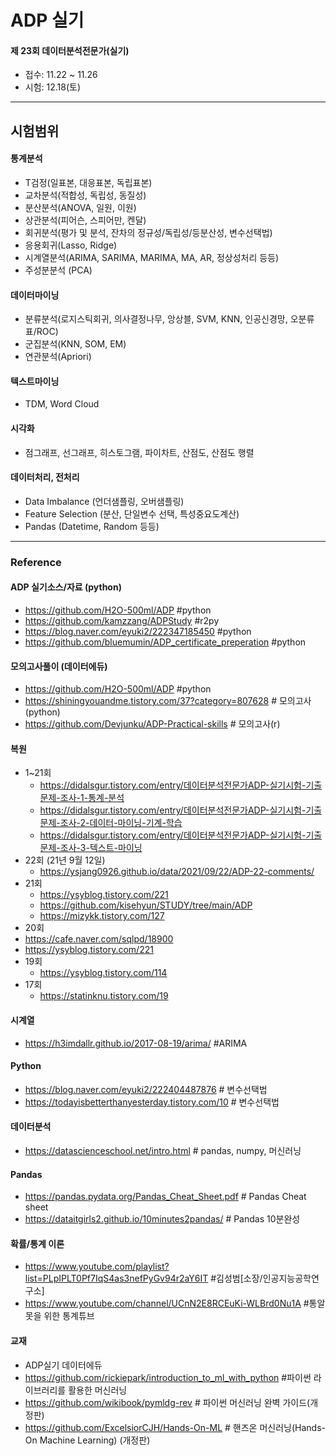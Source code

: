 # ADP 실기
#### 제 23회 데이터분석전문가(실기)
- 접수: 11.22 ~ 11.26
- 시험: 12.18(토)
***
## 시험범위
#### 통계분석
- T검정(일표본, 대응표본, 독립표본)
- 교차분석(적합성, 독립성, 동질성)
- 분산분석(ANOVA, 일원, 이원) 
- 상관분석(피어슨, 스피어만, 켄달)  
- 회귀분석(평가 및 분석, 잔차의 정규성/독립성/등분산성, 변수선택법)
- 응용회귀(Lasso, Ridge)
- 시계열분석(ARIMA, SARIMA, MARIMA, MA, AR, 정상성처리 등등)
- 주성분분석 (PCA)
#### 데이터마이닝
- 분류분석(로지스틱회귀, 의사결정나무, 앙상블, SVM, KNN, 인공신경망, 오분류표/ROC)
- 군집분석(KNN, SOM, EM)
- 연관분석(Apriori)
#### 텍스트마이닝
- TDM, Word Cloud
#### 시각화
- 점그래프, 선그래프, 히스토그램, 파이차트, 산점도, 산점도 행렬
#### 데이터처리, 전처리
- Data Imbalance (언더샘플링, 오버샘플링)
- Feature Selection (분산, 단일변수 선택, 특성중요도계산)
- Pandas (Datetime, Random 등등)
 
***
### Reference
#### ADP 실기소스/자료 (python)
- https://github.com/H2O-500ml/ADP #python
- https://github.com/kamzzang/ADPStudy  #r2py
- https://blog.naver.com/eyuki2/222347185450 #python
- https://github.com/bluemumin/ADP_certificate_preperation #python

#### 모의고사풀이 (데이터에듀)
- https://github.com/H2O-500ml/ADP #python
- https://shiningyouandme.tistory.com/37?category=807628 # 모의고사(python)
- https://github.com/Devjunku/ADP-Practical-skills # 모의고사(r)

#### 복원
- 1~21회
  - https://didalsgur.tistory.com/entry/데이터분석전문가ADP-실기시험-기출문제-조사-1-통계-분석
  - https://didalsgur.tistory.com/entry/데이터분석전문가ADP-실기시험-기출문제-조사-2-데이터-마이닝-기계-학습
  - https://didalsgur.tistory.com/entry/데이터분석전문가ADP-실기시험-기출문제-조사-3-텍스트-마이닝
- 22회 (21년 9월 12일)
  - https://ysjang0926.github.io/data/2021/09/22/ADP-22-comments/
- 21회
  - https://ysyblog.tistory.com/221
  - https://github.com/kisehyun/STUDY/tree/main/ADP
  - https://mizykk.tistory.com/127
- 20회
 - https://cafe.naver.com/sqlpd/18900
 - https://ysyblog.tistory.com/221
- 19회
  - https://ysyblog.tistory.com/114
- 17회
  - https://statinknu.tistory.com/19  

#### 시계열
- https://h3imdallr.github.io/2017-08-19/arima/ #ARIMA

#### Python
- https://blog.naver.com/eyuki2/222404487876 # 변수선택법
- https://todayisbetterthanyesterday.tistory.com/10 # 변수선택법

#### 데이터분석 
- https://datascienceschool.net/intro.html # pandas, numpy, 머신러닝

#### Pandas 
- https://pandas.pydata.org/Pandas_Cheat_Sheet.pdf # Pandas Cheat sheet 
- https://dataitgirls2.github.io/10minutes2pandas/ # Pandas 10분완성 

#### 확률/통계 이론
- https://www.youtube.com/playlist?list=PLpIPLT0Pf7IqS4as3nefPyGv94r2aY6IT #김성범[소장/인공지능공학연구소]
- https://www.youtube.com/channel/UCnN2E8RCEuKi-WLBrd0Nu1A #통알못을 위한 통계튜브 


#### 교재
- ADP실기 데이터에듀
- https://github.com/rickiepark/introduction_to_ml_with_python #파이썬 라이브러리를 활용한 머신러닝
- https://github.com/wikibook/pymldg-rev # 파이썬 머신러닝 완벽 가이드(개정판)
- https://github.com/ExcelsiorCJH/Hands-On-ML # 핸즈온 머신러닝(Hands-On Machine Learning) (개정판)
